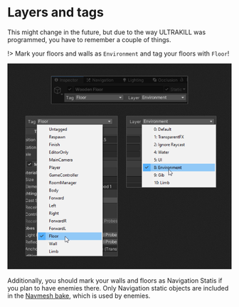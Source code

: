 # Layers and tags

This might change in the future, but due to the way ULTRAKILL was programmed, you have to remember a couple of things.

!> Mark your floors and walls as `Environment` and tag your floors with `Floor`!

![setting the layer and the tag](_images/setting-layer-and-tag.png)

Additionally, you should mark your walls and floors as Navigation Statis if you plan to have enemies there. Only Navigation static objects are included in the [Navmesh bake](navmesh.md), which is used by enemies.